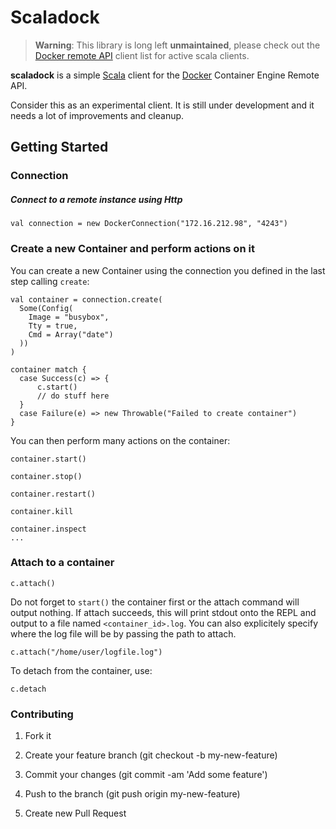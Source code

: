 # Scaladock

> **Warning**: This library is long left **unmaintained**, please check out the [Docker remote API](https://docs.docker.com/engine/api/sdks/) client list for active scala clients.

**scaladock** is a simple [Scala](http://www.scala-lang.org) client for the [Docker](http://www.docker.io) Container Engine Remote API.

Consider this as an experimental client. It is still under development and it needs a lot of improvements and cleanup.

## Getting Started

### Connection

##### Connect to a remote instance using Http

	val connection = new DockerConnection("172.16.212.98", "4243")

### Create a new Container and perform actions on it

You can create a new Container using the connection you defined in the last step calling `create`:

	val container = connection.create(
      Some(Config(
        Image = "busybox",
    	Tty = true,
    	Cmd = Array("date")
      ))
	)
	
	container match {
	  case Success(c) => {
		  c.start()
		  // do stuff here
	  }
	  case Failure(e) => new Throwable("Failed to create container")
	}

You can then perform many actions on the container:

	container.start()
	
	container.stop()
	
	container.restart()
	
	container.kill
	
	container.inspect
	...

### Attach to a container

	c.attach()

Do not forget to `start()` the container first or the attach command will output nothing. If attach succeeds, this will print stdout onto the REPL and output to a file named `<container_id>.log`. You can also explicitely specify where the log file will be by passing the path to attach.

	c.attach("/home/user/logfile.log")

To detach from the container, use:

	c.detach

### Contributing

1. Fork it

2. Create your feature branch (git checkout -b my-new-feature)

3. Commit your changes (git commit -am 'Add some feature')

4. Push to the branch (git push origin my-new-feature)

5. Create new Pull Request